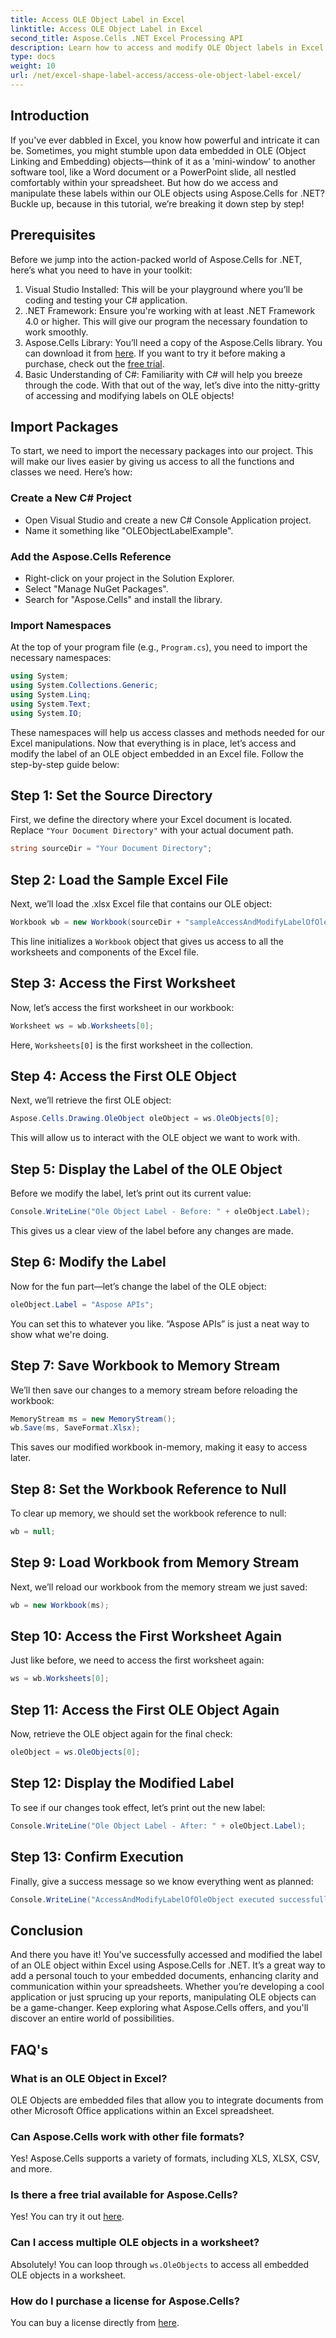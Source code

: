 ```yaml
---
title: Access OLE Object Label in Excel
linktitle: Access OLE Object Label in Excel
second_title: Aspose.Cells .NET Excel Processing API
description: Learn how to access and modify OLE Object labels in Excel using Aspose.Cells for .NET. Simple guide with code examples included.
type: docs
weight: 10
url: /net/excel-shape-label-access/access-ole-object-label-excel/
---
```

## Introduction
If you've ever dabbled in Excel, you know how powerful and intricate it can be. Sometimes, you might stumble upon data embedded in OLE (Object Linking and Embedding) objects—think of it as a 'mini-window' to another software tool, like a Word document or a PowerPoint slide, all nestled comfortably within your spreadsheet. But how do we access and manipulate these labels within our OLE objects using Aspose.Cells for .NET? Buckle up, because in this tutorial, we’re breaking it down step by step!
## Prerequisites
 
Before we jump into the action-packed world of Aspose.Cells for .NET, here’s what you need to have in your toolkit:
1. Visual Studio Installed: This will be your playground where you’ll be coding and testing your C# application.
2. .NET Framework: Ensure you're working with at least .NET Framework 4.0 or higher. This will give our program the necessary foundation to work smoothly.
3. Aspose.Cells Library: You’ll need a copy of the Aspose.Cells library. You can download it from [here](https://releases.aspose.com/cells/net/). If you want to try it before making a purchase, check out the [free trial](https://releases.aspose.com/).
4. Basic Understanding of C#: Familiarity with C# will help you breeze through the code.
With that out of the way, let’s dive into the nitty-gritty of accessing and modifying labels on OLE objects!
## Import Packages 
To start, we need to import the necessary packages into our project. This will make our lives easier by giving us access to all the functions and classes we need. Here’s how:
### Create a New C# Project 
- Open Visual Studio and create a new C# Console Application project.
- Name it something like "OLEObjectLabelExample".
### Add the Aspose.Cells Reference 
- Right-click on your project in the Solution Explorer.
- Select "Manage NuGet Packages".
- Search for "Aspose.Cells" and install the library.
### Import Namespaces
At the top of your program file (e.g., `Program.cs`), you need to import the necessary namespaces:
```csharp
using System;
using System.Collections.Generic;
using System.Linq;
using System.Text;
using System.IO;
```
These namespaces will help us access classes and methods needed for our Excel manipulations.
Now that everything is in place, let’s access and modify the label of an OLE object embedded in an Excel file. Follow the step-by-step guide below:
## Step 1: Set the Source Directory
First, we define the directory where your Excel document is located. Replace `"Your Document Directory"` with your actual document path.
```csharp
string sourceDir = "Your Document Directory";
```
## Step 2: Load the Sample Excel File 
Next, we’ll load the .xlsx Excel file that contains our OLE object:
```csharp
Workbook wb = new Workbook(sourceDir + "sampleAccessAndModifyLabelOfOleObject.xlsx");
```
This line initializes a `Workbook` object that gives us access to all the worksheets and components of the Excel file.
## Step 3: Access the First Worksheet
Now, let’s access the first worksheet in our workbook:
```csharp
Worksheet ws = wb.Worksheets[0];
```
Here, `Worksheets[0]` is the first worksheet in the collection.
## Step 4: Access the First OLE Object 
Next, we’ll retrieve the first OLE object:
```csharp
Aspose.Cells.Drawing.OleObject oleObject = ws.OleObjects[0];
```
This will allow us to interact with the OLE object we want to work with.
## Step 5: Display the Label of the OLE Object
Before we modify the label, let’s print out its current value:
```csharp
Console.WriteLine("Ole Object Label - Before: " + oleObject.Label);
```
This gives us a clear view of the label before any changes are made.
## Step 6: Modify the Label 
Now for the fun part—let’s change the label of the OLE object:
```csharp
oleObject.Label = "Aspose APIs";
```
You can set this to whatever you like. “Aspose APIs” is just a neat way to show what we're doing.
## Step 7: Save Workbook to Memory Stream 
We’ll then save our changes to a memory stream before reloading the workbook:
```csharp
MemoryStream ms = new MemoryStream();
wb.Save(ms, SaveFormat.Xlsx);
```
This saves our modified workbook in-memory, making it easy to access later.
## Step 8: Set the Workbook Reference to Null 
To clear up memory, we should set the workbook reference to null:
```csharp
wb = null;
```
## Step 9: Load Workbook from Memory Stream 
Next, we’ll reload our workbook from the memory stream we just saved:
```csharp
wb = new Workbook(ms);
```
## Step 10: Access the First Worksheet Again 
Just like before, we need to access the first worksheet again:
```csharp
ws = wb.Worksheets[0];
```
## Step 11: Access the First OLE Object Again
Now, retrieve the OLE object again for the final check:
```csharp
oleObject = ws.OleObjects[0];
```
## Step 12: Display the Modified Label 
To see if our changes took effect, let’s print out the new label:
```csharp
Console.WriteLine("Ole Object Label - After: " + oleObject.Label);
```
## Step 13: Confirm Execution 
Finally, give a success message so we know everything went as planned:
```csharp
Console.WriteLine("AccessAndModifyLabelOfOleObject executed successfully.");
```
## Conclusion 
And there you have it! You've successfully accessed and modified the label of an OLE object within Excel using Aspose.Cells for .NET. It’s a great way to add a personal touch to your embedded documents, enhancing clarity and communication within your spreadsheets. 
Whether you’re developing a cool application or just sprucing up your reports, manipulating OLE objects can be a game-changer. Keep exploring what Aspose.Cells offers, and you'll discover an entire world of possibilities.
## FAQ's
### What is an OLE Object in Excel?  
OLE Objects are embedded files that allow you to integrate documents from other Microsoft Office applications within an Excel spreadsheet.
### Can Aspose.Cells work with other file formats?  
Yes! Aspose.Cells supports a variety of formats, including XLS, XLSX, CSV, and more.
### Is there a free trial available for Aspose.Cells?  
Yes! You can try it out [here](https://releases.aspose.com/).
### Can I access multiple OLE objects in a worksheet?  
Absolutely! You can loop through `ws.OleObjects` to access all embedded OLE objects in a worksheet.
### How do I purchase a license for Aspose.Cells?  
You can buy a license directly from [here](https://purchase.aspose.com/buy).
